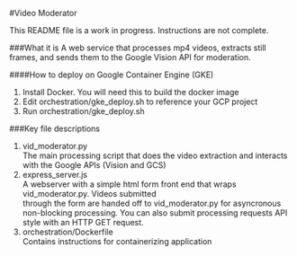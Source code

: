 #Video Moderator

This README file is a work in progress. Instructions are not complete.

###What it is
A web service that processes mp4 videos, extracts still frames, and sends them to the Google Vision API
for moderation.

####How to deploy on Google Container Engine (GKE)
1. Install Docker. You will need this to build the docker image
2. Edit orchestration/gke_deploy.sh to reference your GCP project
3. Run orchestration/gke_deploy.sh

###Key file descriptions
1. vid_moderator.py   
The main processing script that does the video extraction and interacts with the Google APIs (Vision and GCS)
2. express_server.js   
A webserver with a simple html form front end that wraps vid_moderator.py. Videos submitted  
through the form are handed off to vid_moderator.py for asyncronous non-blocking processing. You can also
submit processing requests API style with an HTTP GET request.
3. orchestration/Dockerfile   
Contains instructions for containerizing application